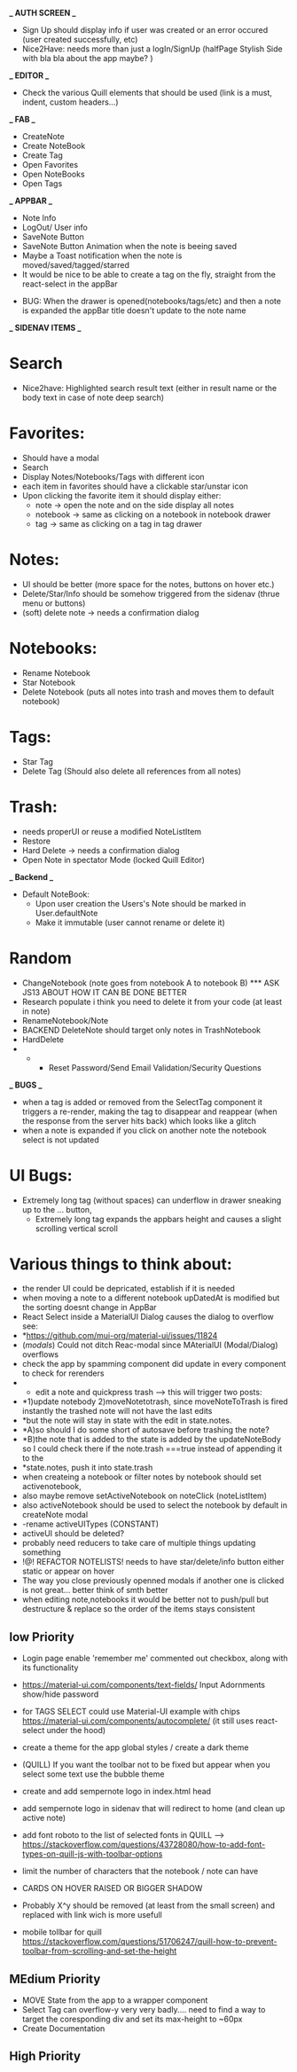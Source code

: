 **_ AUTH SCREEN _**
- Sign Up should display info if user was created or an error occured (user created successfully, etc)
- Nice2Have: needs more than just a logIn/SignUp (halfPage Stylish Side with bla bla about the app maybe? )

**_ EDITOR _**
- Check the various Quill elements that should be used (link is a must, indent, custom headers...)

**_ FAB _**

- CreateNote
- Create NoteBook
- Create Tag
- Open Favorites
- Open NoteBooks
- Open Tags

**_ APPBAR _**

- Note Info
- LogOut/ User info
- SaveNote Button
- SaveNote Button Animation when the note is beeing saved
- Maybe a Toast notification when the note is moved/saved/tagged/starred
- It would be nice to be able to create a tag on the fly, straight from the react-select in the appBar

* BUG: When the drawer is opened(notebooks/tags/etc) and then a note is expanded the appBar title doesn't update to the note name

**_ SIDENAV ITEMS _**

# Search

- Nice2have: Highlighted search result text (either in result name or the body text in case of note deep search)

# Favorites:

- Should have a modal
- Search
- Display Notes/Notebooks/Tags with different icon
- each item in favorites should have a clickable star/unstar icon
- Upon clicking the favorite item it should display either:
  - note -> open the note and on the side display all notes
  - notebook -> same as clicking on a notebook in notebook drawer
  - tag -> same as clicking on a tag in tag drawer

# Notes:

- UI should be better (more space for the notes, buttons on hover etc.)
- Delete/Star/Info should be somehow triggered from the sidenav (thrue menu or buttons)
- (soft) delete note -> needs a confirmation dialog

# Notebooks:

- Rename Notebook
- Star Notebook
- Delete Notebook (puts all notes into trash and moves them to default notebook)

# Tags:

- Star Tag
- Delete Tag (Should also delete all references from all notes)

# Trash:

- needs properUI or reuse a modified NoteListItem
- Restore
- Hard Delete -> needs a confirmation dialog
- Open Note in spectator Mode (locked Quill Editor)

**_ Backend _**

- Default NoteBook:
  - Upon user creation the Users's Note should be marked in User.defaultNote
  - Make it immutable (user cannot rename or delete it)

# Random

- ChangeNotebook (note goes from notebook A to notebook B) \*\*\* ASK JS13 ABOUT HOW IT CAN BE DONE BETTER
- Research populate i think you need to delete it from your code (at least in note)
- RenameNotebook/Note
- BACKEND DeleteNote should target only notes in TrashNotebook
- HardDelete
- - - Reset Password/Send Email Validation/Security Questions

**_ BUGS _**

- when a tag is added or removed from the SelectTag component it triggers a re-render, making the tag to disappear and reappear (when the response from the server hits back) which looks like a glitch
- when a note is expanded if you click on another note the notebook select is not updated

# UI Bugs:

- Extremely long tag (without spaces) can underflow in drawer sneaking up to the ... button,
  - Extremely long tag expands the appbars height and causes a slight scrolling vertical scroll

# Various things to think about:

- the render UI could be depricated, establish if it is needed
- when moving a note to a different notebook upDatedAt is modified but the sorting doesnt change in AppBar
- React Select inside a MaterialUI Dialog causes the dialog to overflow see:
- \*https://github.com/mui-org/material-ui/issues/11824
- (_modals_) Could not ditch Reac-modal since MAterialUI (Modal/Dialog) overflows
- check the app by spamming component did update in every component to check for rerenders
- - edit a note and quickpress trash --> this will trigger two posts:
- \*1)update notebody 2)moveNotetotrash, since moveNoteToTrash is fired instantly the trashed note will not have the last edits
- \*but the note will stay in state with the edit in state.notes.
- \*A)so should I do some short of autosave before trashing the note?
- \*B)the note that is added to the state is added by the updateNoteBody so I could check there if the note.trash ===true instead of appending it to the
- \*state.notes, push it into state.trash
- when createing a notebook or filter notes by notebook should set activenotebook,
- also maybe remove setActiveNotebook on noteClick (noteListItem)
- also activeNotebook should be used to select the notebook by default in createNote modal
- -rename activeUITypes (CONSTANT)
- activeUI should be deleted?
- probably need reducers to take care of multiple things updating something
- !@! REFACTOR NOTELISTS! needs to have star/delete/info button either static or appear on hover
- The way you close previously openned modals if another one is clicked is not great... better think of smth better
- when editing note,notebooks it would be better not to push/pull but destructure & replace so the order of the items stays consistent

## low Priority

- Login page enable 'remember me' commented out checkbox, along with its functionality

- https://material-ui.com/components/text-fields/ Input Adornments show/hide password
- for TAGS SELECT could use Material-UI example with chips https://material-ui.com/components/autocomplete/
  (it still uses react-select under the hood)
- create a theme for the app global styles / create a dark theme
- (QUILL) If you want the toolbar not to be fixed but appear when you select some text use the bubble theme
- create and add sempernote logo in index.html head
- add sempernote logo in sidenav that will redirect to home (and clean up active note)
- add font roboto to the list of selected fonts in QUILL -->
  https://stackoverflow.com/questions/43728080/how-to-add-font-types-on-quill-js-with-toolbar-options
- limit the number of characters that the notebook / note can have
- CARDS ON HOVER RAISED OR BIGGER SHADOW
- Probably X^y should be removed (at least from the small screen) and replaced with link wich is more usefull
- mobile tollbar for quill https://stackoverflow.com/questions/51706247/quill-how-to-prevent-toolbar-from-scrolling-and-set-the-height

## MEdium Priority

- MOVE State from the app to a wrapper component
- Select Tag can overflow-y very very badly.... need to find a way to target the coresponding div and set its max-height to ~60px
- Create Documentation

## High Priority

